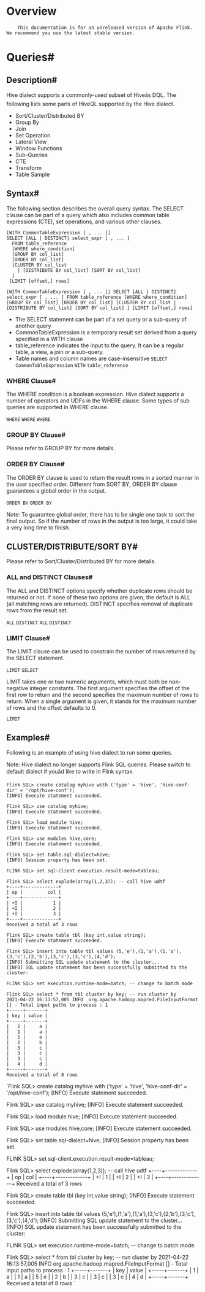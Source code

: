 # Overview


> 
        This documentation is for an unreleased version of Apache Flink. We recommend you use the latest stable version.
    


# Queries#


## Description#


Hive dialect supports a commonly-used subset of Hiveâs DQL.
The following lists some parts of HiveQL supported by the Hive dialect.

* Sort/Cluster/Distributed BY
* Group By
* Join
* Set Operation
* Lateral View
* Window Functions
* Sub-Queries
* CTE
* Transform
* Table Sample

## Syntax#


The following section describes the overall query syntax.
The SELECT clause can be part of a query which also includes common table expressions (CTE), set operations, and various other clauses.


```
[WITH CommonTableExpression [ , ... ]]
SELECT [ALL | DISTINCT] select_expr [ , ... ]
  FROM table_reference
  [WHERE where_condition]
  [GROUP BY col_list]
  [ORDER BY col_list]
  [CLUSTER BY col_list
    | [DISTRIBUTE BY col_list] [SORT BY col_list]
  ]
 [LIMIT [offset,] rows]

```

`[WITH CommonTableExpression [ , ... ]]
SELECT [ALL | DISTINCT] select_expr [ , ... ]
  FROM table_reference
  [WHERE where_condition]
  [GROUP BY col_list]
  [ORDER BY col_list]
  [CLUSTER BY col_list
    | [DISTRIBUTE BY col_list] [SORT BY col_list]
  ]
 [LIMIT [offset,] rows]
`
* The SELECT statement can be part of a set query or a sub-query of another query
* CommonTableExpression is a temporary result set derived from a query specified in a WITH clause
* table_reference indicates the input to the query. It can be a regular table, a view, a join or a sub-query.
* Table names and column names are case-insensitive
`SELECT`
`CommonTableExpression`
`WITH`
`table_reference`

### WHERE Clause#


The WHERE condition is a boolean expression. Hive dialect supports a number of operators and UDFs
in the WHERE clause. Some types of sub queries are supported in WHERE clause.

`WHERE`
`WHERE`
`WHERE`

### GROUP BY Clause#


Please refer to GROUP BY for more details.


### ORDER BY Clause#


The ORDER BY clause is used to return the result rows in a sorted manner in the user specified order.
Different from SORT BY, ORDER BY clause guarantees
a global order in the output.

`ORDER BY`
`ORDER BY`

> 
Note:
To guarantee global order, there has to be single one task to sort the final output.
So if the number of rows in the output is too large, it could take a very long time to finish.



## CLUSTER/DISTRIBUTE/SORT BY#


Please refer to Sort/Cluster/Distributed BY for more details.


### ALL and DISTINCT Clauses#


The ALL and DISTINCT options specify whether duplicate rows should be returned or not.
If none of these two options are given, the default is ALL (all matching rows are returned).
DISTINCT specifies removal of duplicate rows from the result set.

`ALL`
`DISTINCT`
`ALL`
`DISTINCT`

### LIMIT Clause#


The LIMIT clause can be used to constrain the number of rows returned by the SELECT statement.

`LIMIT`
`SELECT`

LIMIT takes one or two numeric arguments, which must both be non-negative integer constants.
The first argument specifies the offset of the first row to return and the second specifies the maximum number of rows to return.
When a single argument is given, it stands for the maximum number of rows and the offset defaults to 0.

`LIMIT`

## Examples#


Following is an example of using hive dialect to run some queries.


> 
Note: Hive dialect no longer supports Flink SQL queries. Please switch to default dialect if youâd like to write in Flink syntax.



```
Flink SQL> create catalog myhive with ('type' = 'hive', 'hive-conf-dir' = '/opt/hive-conf');
[INFO] Execute statement succeeded.

Flink SQL> use catalog myhive;
[INFO] Execute statement succeeded.

Flink SQL> load module hive;
[INFO] Execute statement succeeded.

Flink SQL> use modules hive,core;
[INFO] Execute statement succeeded.

Flink SQL> set table.sql-dialect=hive;
[INFO] Session property has been set.

FLINK SQL> set sql-client.execution.result-mode=tableau;

Flink SQL> select explode(array(1,2,3)); -- call hive udtf
+----+-------------+
| op |         col |
+----+-------------+
| +I |           1 |
| +I |           2 |
| +I |           3 |
+----+-------------+
Received a total of 3 rows

Flink SQL> create table tbl (key int,value string);
[INFO] Execute statement succeeded.

Flink SQL> insert into table tbl values (5,'e'),(1,'a'),(1,'a'),(3,'c'),(2,'b'),(3,'c'),(3,'c'),(4,'d');
[INFO] Submitting SQL update statement to the cluster...
[INFO] SQL update statement has been successfully submitted to the cluster:

FLINK SQL> set execution.runtime-mode=batch; -- change to batch mode

Flink SQL> select * from tbl cluster by key; -- run cluster by
2021-04-22 16:13:57,005 INFO  org.apache.hadoop.mapred.FileInputFormat                     [] - Total input paths to process : 1
+-----+-------+
| key | value |
+-----+-------+
|   1 |     a |
|   1 |     a |
|   5 |     e |
|   2 |     b |
|   3 |     c |
|   3 |     c |
|   3 |     c |
|   4 |     d |
+-----+-------+
Received a total of 8 rows

```

`Flink SQL> create catalog myhive with ('type' = 'hive', 'hive-conf-dir' = '/opt/hive-conf');
[INFO] Execute statement succeeded.

Flink SQL> use catalog myhive;
[INFO] Execute statement succeeded.

Flink SQL> load module hive;
[INFO] Execute statement succeeded.

Flink SQL> use modules hive,core;
[INFO] Execute statement succeeded.

Flink SQL> set table.sql-dialect=hive;
[INFO] Session property has been set.

FLINK SQL> set sql-client.execution.result-mode=tableau;

Flink SQL> select explode(array(1,2,3)); -- call hive udtf
+----+-------------+
| op |         col |
+----+-------------+
| +I |           1 |
| +I |           2 |
| +I |           3 |
+----+-------------+
Received a total of 3 rows

Flink SQL> create table tbl (key int,value string);
[INFO] Execute statement succeeded.

Flink SQL> insert into table tbl values (5,'e'),(1,'a'),(1,'a'),(3,'c'),(2,'b'),(3,'c'),(3,'c'),(4,'d');
[INFO] Submitting SQL update statement to the cluster...
[INFO] SQL update statement has been successfully submitted to the cluster:

FLINK SQL> set execution.runtime-mode=batch; -- change to batch mode

Flink SQL> select * from tbl cluster by key; -- run cluster by
2021-04-22 16:13:57,005 INFO  org.apache.hadoop.mapred.FileInputFormat                     [] - Total input paths to process : 1
+-----+-------+
| key | value |
+-----+-------+
|   1 |     a |
|   1 |     a |
|   5 |     e |
|   2 |     b |
|   3 |     c |
|   3 |     c |
|   3 |     c |
|   4 |     d |
+-----+-------+
Received a total of 8 rows
`